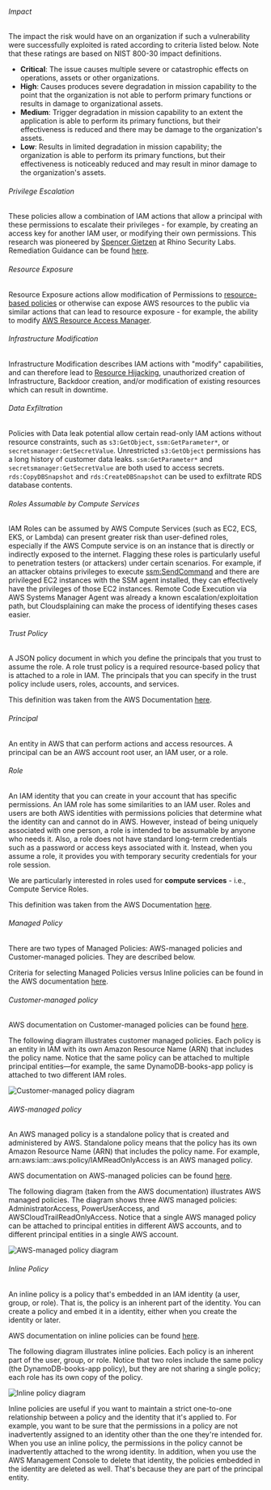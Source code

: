 
<div id="definition-impact"><h6>Impact</h6></div>

The impact the risk would have on an organization if such a vulnerability were successfully exploited is rated according to criteria listed below. Note that these ratings are based on NIST 800-30 impact definitions.

* **Critical**: The issue causes multiple severe or catastrophic effects on operations, assets or other organizations.
* **High**: Causes produces severe degradation in mission capability to the point that the organization is not able to perform primary functions or results in damage to organizational assets.
* **Medium**: Trigger degradation in mission capability to an extent the application is able to perform its primary functions, but their effectiveness is reduced and there may be damage to the organization's assets.
* **Low**: Results in limited degradation in mission capability; the organization is able to perform its primary functions, but their effectiveness is noticeably reduced and may result in minor damage to the organization's assets.


<div id="definition-privilege-escalation"><h6>Privilege Escalation</h6></div>

These policies allow a combination of IAM actions that allow a principal with these permissions to escalate their privileges - for example, by creating an access key for another IAM user, or modifying their own permissions. This research was pioneered by [Spencer Gietzen](https://twitter.com/SpenGietz) at Rhino Security Labs. Remediation Guidance can be found [here](https://rhinosecuritylabs.com/aws/aws-privilege-escalation-methods-mitigation/).


<div id="definition-resource-exposure"><h6>Resource Exposure</h6></div>

Resource Exposure actions allow modification of Permissions to [resource-based policies](https://docs.aws.amazon.com/IAM/latest/UserGuide/access_policies_identity-vs-resource.html) or otherwise can expose AWS resources to the public via similar actions that can lead to resource exposure - for example, the ability to modify [AWS Resource Access Manager](https://docs.aws.amazon.com/ram/latest/userguide/what-is.html).


<div id="definition-infrastructure-modification"><h6>Infrastructure Modification</h6></div>

Infrastructure Modification describes IAM actions with "modify" capabilities, and can therefore lead to [Resource Hijacking](https://attack.mitre.org/techniques/T1496/), unauthorized creation of Infrastructure, Backdoor creation, and/or modification of existing resources which can result in downtime.

<div id="definition-data-exfiltration"><h6>Data Exfiltration</h6></div>

Policies with Data leak potential allow certain read-only IAM actions without resource constraints, such as `s3:GetObject`, `ssm:GetParameter*`, or `secretsmanager:GetSecretValue`. Unrestricted `s3:GetObject` permissions has a long history of customer data leaks. `ssm:GetParameter*` and `secretsmanager:GetSecretValue` are both used to access secrets. `rds:CopyDBSnapshot` and `rds:CreateDBSnapshot` can be used to exfiltrate RDS database contents.

<div id="definition-roles-assumable-by-compute-services"><h6>Roles Assumable by Compute Services</h6></div>

IAM Roles can be assumed by AWS Compute Services (such as EC2, ECS, EKS, or Lambda) can present greater risk than user-defined roles, especially if the AWS Compute service is on an instance that is directly or indirectly exposed to the internet. Flagging these roles is particularly useful to penetration testers (or attackers) under certain scenarios. For example, if an attacker obtains privileges to execute [ssm:SendCommand](https://docs.aws.amazon.com/systems-manager/latest/APIReference/API_SendCommand.html) and there are privileged EC2 instances with the SSM agent installed, they can effectively have the privileges of those EC2 instances. Remote Code Execution via AWS Systems Manager Agent was already a known escalation/exploitation path, but Cloudsplaining can make the process of identifying theses cases easier.

<div id="definition-trust-policy"><h6>Trust Policy</h6></div>

A JSON policy document in which you define the principals that you trust to assume the role. A role trust policy is a required resource-based policy that is attached to a role in IAM. The principals that you can specify in the trust policy include users, roles, accounts, and services.

This definition was taken from the AWS Documentation [here](https://docs.aws.amazon.com/IAM/latest/UserGuide/id_roles_terms-and-concepts.html#term_trust-policy).


<div id="definition-principal"><h6>Principal</h6></div>

An entity in AWS that can perform actions and access resources. A principal can be an AWS account root user, an IAM user, or a role.

<div id="definition-role"><h6>Role</h6></div>

An IAM identity that you can create in your account that has specific permissions. An IAM role has some similarities to an IAM user. Roles and users are both AWS identities with permissions policies that determine what the identity can and cannot do in AWS. However, instead of being uniquely associated with one person, a role is intended to be assumable by anyone who needs it. Also, a role does not have standard long-term credentials such as a password or access keys associated with it. Instead, when you assume a role, it provides you with temporary security credentials for your role session.

We are particularly interested in roles used for **compute services** - i.e., Compute Service Roles.

This definition was taken from the AWS Documentation [here](https://docs.aws.amazon.com/IAM/latest/UserGuide/id_roles_terms-and-concepts.html#iam-term-role).

<div id="definition-managed-policy"><h6>Managed Policy</h6></div>

There are two types of Managed Policies: AWS-managed policies and Customer-managed policies. They are described below.

Criteria for selecting Managed Policies versus Inline policies can be found in the AWS documentation [here](https://docs.aws.amazon.com/IAM/latest/UserGuide/access_policies_managed-vs-inline.html#choosing-managed-or-inline).

<div id="definition-customer-managed-policy"><h6>Customer-managed policy</h6></div>

AWS documentation on Customer-managed policies can be found [here](https://docs.aws.amazon.com/IAM/latest/UserGuide/access_policies_managed-vs-inline.html#customer-managed-policies).

The following diagram illustrates customer managed policies. Each policy is an entity in IAM with its own Amazon Resource Name (ARN) that includes the policy name. Notice that the same policy can be attached to multiple principal entities—for example, the same DynamoDB-books-app policy is attached to two different IAM roles.

![Customer-managed policy diagram](https://docs.aws.amazon.com/IAM/latest/UserGuide/images/policies-customer-managed-policies.diagram.png)

<div id="definition-aws-managed-policy"><h6>AWS-managed policy</h6></div>

An AWS managed policy is a standalone policy that is created and administered by AWS. Standalone policy means that the policy has its own Amazon Resource Name (ARN) that includes the policy name. For example, arn:aws:iam::aws:policy/IAMReadOnlyAccess is an AWS managed policy.

AWS documentation on AWS-managed policies can be found [here](https://docs.aws.amazon.com/IAM/latest/UserGuide/access_policies_managed-vs-inline.html#aws-managed-policies).

The following diagram (taken from the AWS documentation) illustrates AWS managed policies. The diagram shows three AWS managed policies: AdministratorAccess, PowerUserAccess, and AWSCloudTrailReadOnlyAccess. Notice that a single AWS managed policy can be attached to principal entities in different AWS accounts, and to different principal entities in a single AWS account.

![AWS-managed policy diagram](https://docs.aws.amazon.com/IAM/latest/UserGuide/images/policies-aws-managed-policies.diagram.png)

<div id="definition-inline-policy"><h6>Inline Policy</h6></div>

An inline policy is a policy that's embedded in an IAM identity (a user, group, or role). That is, the policy is an inherent part of the identity. You can create a policy and embed it in a identity, either when you create the identity or later.

AWS documentation on inline policies can be found [here](https://docs.aws.amazon.com/IAM/latest/UserGuide/access_policies_managed-vs-inline.html#inline-policies).

The following diagram illustrates inline policies. Each policy is an inherent part of the user, group, or role. Notice that two roles include the same policy (the DynamoDB-books-app policy), but they are not sharing a single policy; each role has its own copy of the policy.

![Inline policy diagram](https://docs.aws.amazon.com/IAM/latest/UserGuide/images/policies-inline-policies.diagram.png)

Inline policies are useful if you want to maintain a strict one-to-one relationship between a policy and the identity that it's applied to. For example, you want to be sure that the permissions in a policy are not inadvertently assigned to an identity other than the one they're intended for. When you use an inline policy, the permissions in the policy cannot be inadvertently attached to the wrong identity. In addition, when you use the AWS Management Console to delete that identity, the policies embedded in the identity are deleted as well. That's because they are part of the principal entity.

